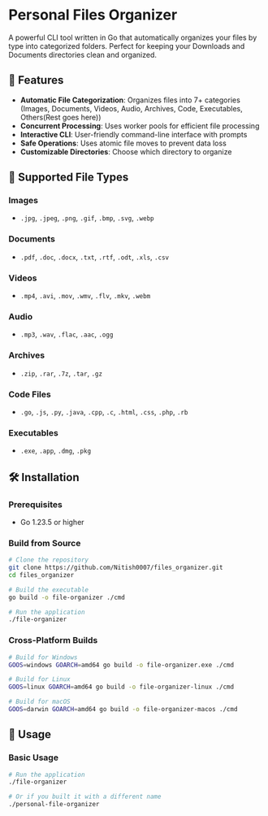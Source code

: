 # Personal Files Organizer

A powerful CLI tool written in Go that automatically organizes your files by type into categorized folders. Perfect for keeping your Downloads and Documents directories clean and organized.

## 🚀 Features

- **Automatic File Categorization**: Organizes files into 7+ categories (Images, Documents, Videos, Audio, Archives, Code, Executables, Others(Rest goes here))
- **Concurrent Processing**: Uses worker pools for efficient file processing
- **Interactive CLI**: User-friendly command-line interface with prompts
- **Safe Operations**: Uses atomic file moves to prevent data loss
- **Customizable Directories**: Choose which directory to organize

## 📁 Supported File Types

### Images
- `.jpg`, `.jpeg`, `.png`, `.gif`, `.bmp`, `.svg`, `.webp`

### Documents
- `.pdf`, `.doc`, `.docx`, `.txt`, `.rtf`, `.odt`, `.xls`, `.csv`

### Videos
- `.mp4`, `.avi`, `.mov`, `.wmv`, `.flv`, `.mkv`, `.webm`

### Audio
- `.mp3`, `.wav`, `.flac`, `.aac`, `.ogg`

### Archives
- `.zip`, `.rar`, `.7z`, `.tar`, `.gz`

### Code Files
- `.go`, `.js`, `.py`, `.java`, `.cpp`, `.c`, `.html`, `.css`, `.php`, `.rb`

### Executables
- `.exe`, `.app`, `.dmg`, `.pkg`

## 🛠️ Installation

### Prerequisites
- Go 1.23.5 or higher

### Build from Source
```bash
# Clone the repository
git clone https://github.com/Nitish0007/files_organizer.git
cd files_organizer

# Build the executable
go build -o file-organizer ./cmd

# Run the application
./file-organizer
```

### Cross-Platform Builds
```bash
# Build for Windows
GOOS=windows GOARCH=amd64 go build -o file-organizer.exe ./cmd

# Build for Linux
GOOS=linux GOARCH=amd64 go build -o file-organizer-linux ./cmd

# Build for macOS
GOOS=darwin GOARCH=amd64 go build -o file-organizer-macos ./cmd
```

## 🎯 Usage

### Basic Usage
```bash
# Run the application
./file-organizer

# Or if you built it with a different name
./personal-file-organizer
```